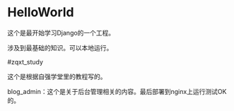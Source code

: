 # HelloWorld

这个是最开始学习Django的一个工程。

涉及到最基础的知识。可以本地运行。



#zqxt_study

这个是根据自强学堂里的教程写的。

blog_admin：这个是关于后台管理相关的内容。最后部署到nginx上运行测试OK的。

